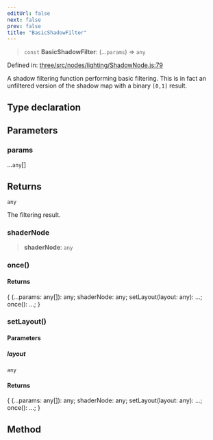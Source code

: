 ```yaml
---
editUrl: false
next: false
prev: false
title: "BasicShadowFilter"
---
```


> `const` **BasicShadowFilter**: (...`params`) => `any`

Defined in: [three/src/nodes/lighting/ShadowNode.js:79](https://github.com/DefinitelyMaybe/three-i18n/blob/fa57b79433d1c349ffb23a78727299c8d4190136/three/src/nodes/lighting/ShadowNode.js#L79)

A shadow filtering function performing basic filtering. This is in fact an unfiltered version of the shadow map
with a binary `[0,1]` result.

## Type declaration

## Parameters

### params

...`any`[]

## Returns

`any`

The filtering result.

### shaderNode

> **shaderNode**: `any`

### once()

#### Returns

\{ (...params: any\[\]): any; shaderNode: any; setLayout(layout: any): ...; once(): ...; \}

### setLayout()

#### Parameters

##### layout

`any`

#### Returns

\{ (...params: any\[\]): any; shaderNode: any; setLayout(layout: any): ...; once(): ...; \}

## Method
